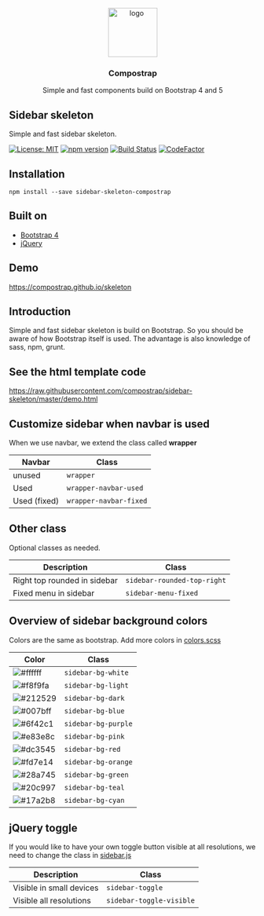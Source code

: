 <p align="center">
  <img src="https://avatars0.githubusercontent.com/u/50230834?s=400&u=3551f498f489486fb0ee563171d5fb2d43892a17&v=4" width="100" alt="logo">
</p>

<h3 align="center">Compostrap</h3>
<p align="center">Simple and fast components build on Bootstrap 4 and 5</p>

## Sidebar skeleton
Simple and fast sidebar skeleton.

[![License: MIT](https://img.shields.io/badge/License-MIT-yellow.svg)](https://github.com/compostrap/sidebar-skeleton/blob/master/license.md)
[![npm version](https://badge.fury.io/js/sidebar-skeleton-compostrap.svg)](https://badge.fury.io/js/sidebar-skeleton-compostrap)
[![Build Status](https://travis-ci.com/compostrap/sidebar-skeleton.svg?branch=master)](https://travis-ci.com/compostrap/sidebar-skeleton)
[![CodeFactor](https://www.codefactor.io/repository/github/compostrap/sidebar-skeleton/badge)](https://www.codefactor.io/repository/github/compostrap/sidebar-skeleton)

## Installation
```
npm install --save sidebar-skeleton-compostrap
```

## Built on
- [Bootstrap 4](https://getbootstrap.com)
- [jQuery](https://jquery.com)

## Demo
https://compostrap.github.io/skeleton

## Introduction
Simple and fast sidebar skeleton is build on Bootstrap. So you should be aware of how Bootstrap itself is used.
The advantage is also knowledge of sass, npm, grunt.

## See the html template code
https://raw.githubusercontent.com/compostrap/sidebar-skeleton/master/demo.html

## Customize sidebar when navbar is used
When we use navbar, we extend the class called **wrapper**

| Navbar       | Class                  |
| ------------ | ---------------------- |
| unused       | `wrapper`              |
| Used         | `wrapper-navbar-used`  |
| Used (fixed) | `wrapper-navbar-fixed` |

## Other class
Optional classes as needed.

| Description                  | Class                       |
| ---------------------------- | --------------------------- |
| Right top rounded in sidebar | `sidebar-rounded-top-right` |
| Fixed menu in sidebar        | `sidebar-menu-fixed`        |

## Overview of sidebar background colors
Colors are the same as bootstrap. Add more colors in [colors.scss](https://github.com/compostrap/sidebar-skeleton/blob/master/scss/themes/_colors.scss)

| Color                                                           | Class               |
| --------------------------------------------------------------- | ------------------- |
| ![#ffffff](https://via.placeholder.com/15/ffffff/000000?text=+) | `sidebar-bg-white`  |
| ![#f8f9fa](https://via.placeholder.com/15/f8f9fa/000000?text=+) | `sidebar-bg-light`  |
| ![#212529](https://via.placeholder.com/15/212529/000000?text=+) | `sidebar-bg-dark`   |
| ![#007bff](https://via.placeholder.com/15/007bff/000000?text=+) | `sidebar-bg-blue`   |
| ![#6f42c1](https://via.placeholder.com/15/6f42c1/000000?text=+) | `sidebar-bg-purple` |
| ![#e83e8c](https://via.placeholder.com/15/e83e8c/000000?text=+) | `sidebar-bg-pink`   |
| ![#dc3545](https://via.placeholder.com/15/dc3545/000000?text=+) | `sidebar-bg-red`    |
| ![#fd7e14](https://via.placeholder.com/15/fd7e14/000000?text=+) | `sidebar-bg-orange` |
| ![#28a745](https://via.placeholder.com/15/28a745/000000?text=+) | `sidebar-bg-green`  |
| ![#20c997](https://via.placeholder.com/15/20c997/000000?text=+) | `sidebar-bg-teal`   |
| ![#17a2b8](https://via.placeholder.com/15/17a2b8/000000?text=+) | `sidebar-bg-cyan`   |

## jQuery toggle
If you would like to have your own toggle button visible at all resolutions, we need to change the class in [sidebar.js](https://github.com/compostrap/sidebar-skeleton/blob/master/dist/js/sidebar.js)

| Description              | Class                    |
| ------------------------ | ------------------------ |
| Visible in small devices | `sidebar-toggle`         |
| Visible all resolutions  | `sidebar-toggle-visible` |
